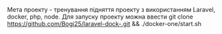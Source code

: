 Мета проекту - тренування підняття проекту з використанням Laravel, docker, php, node.
Для запуску проекту можна ввести 
git clone https://github.com/Bogi25/laravel-dock-.git && ./docker-one/start.sh
